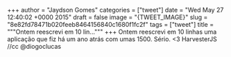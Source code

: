 
+++
author = "Jaydson Gomes"
categories = ["tweet"]
date = "Wed May 27 12:40:02 +0000 2015"
draft = false
image = "{TWEET_IMAGE}"
slug = "8e82fd78471b020feeb8464156840c1680f1fc2f"
tags = ["tweet"]
title = """Ontem reescrevi em 10 lin..."""
+++
Ontem reescrevi em 10 linhas uma aplicação que fiz há um ano atrás com umas 1500. Sério. &lt;3 HarvesterJS //cc @diogoclucas
